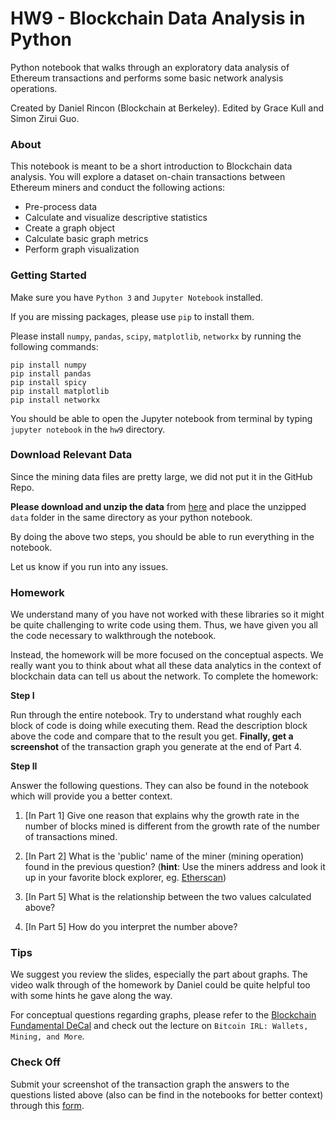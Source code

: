 # HW9 - Blockchain Data Analysis in Python

Python notebook that walks through an exploratory data analysis of Ethereum transactions and performs some basic network analysis operations. 

Created by Daniel Rincon (Blockchain at Berkeley). Edited by Grace Kull and Simon Zirui Guo.

### About 

This notebook is meant to be a short introduction to Blockchain data analysis. You will explore a dataset on-chain transactions between Ethereum miners and conduct the following actions:

- Pre-process data 
- Calculate and visualize descriptive statistics
- Create a graph object
- Calculate basic graph metrics
- Perform graph visualization




### Getting Started

Make sure you have `Python 3` and `Jupyter Notebook` installed.

If you are missing packages, please use `pip` to install them.

Please install `numpy`, `pandas`, `scipy`, `matplotlib`, `networkx` by running the following commands: 

```
pip install numpy
pip install pandas
pip install spicy
pip install matplotlib
pip install networkx
```

You should be able to open the Jupyter notebook from terminal by typing `jupyter notebook` in the `hw9` directory.



### Download Relevant Data

Since the mining data files are pretty large, we did not put it in the GitHub Repo.

**Please download and unzip the data** from [here](https://drive.google.com/a/berkeley.edu/file/d/1xUEx499ehXSttSO5sPUVImBxOOWiRe_C/view?usp=sharing) and place the unzipped `data` folder in the same directory as your python notebook.

By doing the above two steps, you should be able to run everything in the notebook. 

Let us know if you run into any issues. 



### Homework

We understand many of you have not worked with these libraries so it might be quite challenging to write code using them. Thus, we have given you all the code necessary to walkthrough the notebook.

Instead, the homework will be more focused on the conceptual aspects. We really want you to think about what all these data analytics in the context of blockchain data can tell us about the network. To complete the homework:

**Step I**

Run through the entire notebook. Try to understand what roughly each block of code is doing while executing them. Read the description block above the code and compare that to the result you get. **Finally, get a screenshot** of the transaction graph you generate at the end of Part 4.

**Step II**

Answer the following questions. They can also be found in the notebook which will provide you a better context.

1. [In Part 1] Give one reason that explains why the growth rate in the number of blocks mined is different from the growth rate of the number of transactions mined.

2. [In Part 2] What is the 'public' name of the miner (mining operation) found in the previous question? (**hint**: Use the miners address and look it up in your favorite block explorer, eg. [Etherscan](https://etherscan.io/)) 

3. [In Part 5] What is the relationship between the two values calculated above? 

4. [In Part 5] How do you interpret the number above? 

   

### Tips

We suggest you review the slides, especially the part about graphs. The video walk through of the homework by Daniel could be quite helpful too with some hints he gave along the way.

For conceptual questions regarding graphs, please refer to the [Blockchain Fundamental DeCal](https://blockchain.berkeley.edu/courses/spring-2020-fundamentals-decal/) and check out the lecture on `Bitcoin IRL: Wallets, Mining, and More`.



### Check Off

Submit your screenshot of the transaction graph the answers to the questions listed above (also can be find in the notebooks for better context) through this [form](https://forms.gle/Dt7cceHuFWnGDnaL8). 
